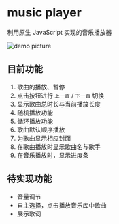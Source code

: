 # music player
利用原生 JavaScript 实现的音乐播放器

![demo picture](https://i.loli.net/2018/10/05/5bb7316c47eca.png)

## 目前功能
1. 歌曲的播放、暂停
2. 点击按钮进行 `上一首` / `下一首` 切换
3. 显示歌曲总时长与当前播放长度
4. 随机播放功能
5. 循环播放功能
6. 歌曲默认顺序播放
7. 为歌曲显示相应封面
8. 在歌曲播放时显示歌曲名与歌手
9. 在音乐播放时，显示进度条

## 待实现功能
* 音量调节
* 自主选择，点击播放音乐库中歌曲
* 展示歌词
